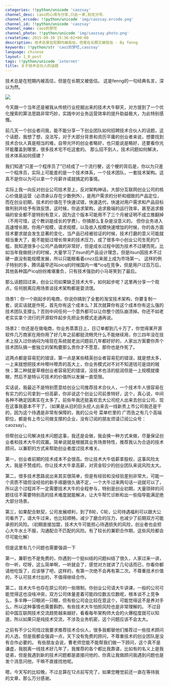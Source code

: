 ```yaml
---
categories: !!python/unicode 'caozsay'
channel_desc: caoz的心得与分享,只此一家,别无分号.
channel_ercode: !!python/unicode 'img/caozsay.ercode.png'
channel_id: !!python/unicode 'caozsay'
channel_name: caoz的梦呓
channel_photo: !!python/unicode 'img/caozsay.photo.png'
createtime: 2015-09-30 15:36:02+00:00
description: 技术总是在短期内被高估，但是在长期又被低估 - By fenng
keywords: !!python/str 'caoz的梦呓,caozsay'
language: chinese
layout: 1_0_post
tags: !!python/unicode 'internet'
title: 关于技术合伙人的话题
---
```

<div class="rich_media_content" id="js_content">
<p>
         技术总是在短期内被高估，但是在长期又被低估。 这是fenng的一句经典名言，深以为然。
        </p>
<p>
</p>
<p>
</p>
<p>
<img data-ratio="1.2982791586998088" data-s="300,640" data-src="" data-type="jpeg" data-w="" src="{{ '/img/nBKX0s8fer3q6vSjbh5tg014rxKra1r4VqiaCmNC51NJtcKfmzg6PwiaQrhic6MPTLUiaM9Ut2IkR1d6ykBUYQAWpQ.jpeg' | prepend: site.img | replace: '//','/' }}"/>
<br/>
</p>
<p>
         今天跟一个当年还是被我从传统行业挖掘出来的技术大牛聊天，对方提到了一个优化搜索的算法思路非常巧妙，实践中对业务运营效率的提升助益极大，为此特别感慨。
        </p>
<p>
</p>
<p>
         前几天一个创业者问我，能不能分享一下创业团队如何招聘技术合伙人的话题，这个话题，我想了想，没法写，对于大部分背景和资历平庸的创业者来说，想要找到技术合伙人真是相当的难，自带光环的创业者略好，也只能说是略好，还要看你光环能覆盖到哪里，很多技术宅不吃这套的。 那么招不到人，技术问题如何解决，技术体系如何搭建？
        </p>
<p>
</p>
<p>
         我们知道“只差一个程序员了”已经成了一个流行梗，这个梗的背后是，你以为只差一个程序员，实际上可能差的是一个技术体系，一个技术团队，一套技术架构。这真不是你以为可以拿一个月薪许诺就搞定的事情。
        </p>
<p>
</p>
<p>
         实际上我一向反对创业公司技术至上，反对架构神话，大部分互联网创业公司的核心价值是运营（必须承认存在少数例外），是用户需求的分析和细致的产品定位，而在创业初期，技术的价值在于快速试错，快速迭代，快速对用户需求和产品目标做判别并给予有效反馈，这时候，你追求架构，追求极端的运行效率，甚至追求极端的安全都不是特别有意义，因为这个版本可能用不了三个月被证明不成立推翻掉（不用可惜，这个教训是成长的学费），你搞那么复杂是没意义的。 但你业务进入高速增长期，你用户规模，请求规模，以及收入规模快速增加的时候，你的各方面技术要求就会发生显著的变化，当产品已经被验证的时候，技术打磨的意义可能就相当重大了，能不能挺过增长带来的技术压力，成了很多中小创业公司生死的门槛，我知道很多小公司产品做的非常好，但是成长过程中因为技术不过硬而死。比如当年我做统计的时候，大量学习了itsun的产品设计理念，但是itsun因技术不过硬一直没有能规模发展，所以只能眼看着cnzz后来居上成为市场第一。 这样的例子特别的多，腾讯最早还叫oicq的时候国内一堆*icq在竞争，但是用户过百万后，其他各种国产icq纷纷难堪重负，只有技术强劲的小马哥笑到了最后。
        </p>
<p>
</p>
<p>
         那么话题回过来，创业公司如果缺乏技术大牛，如何起步呢？这里再分享一个观点，任何脱离应用场景谈技术架构都是耍流氓。
        </p>
<p>
         场景1：你一个刚起步的电商，你说你搞到了全套的淘宝技术架构，你要复制一套，说实话就是作死，首先你有这个成本么？其次就算你有这个成本你有这么强的技术团队支撑么？否则中间任何一个意外都可以让你整个团队崩溃掉。你还不如老老实实拿个流行的开源软件起步先把业务模式走通再说。
        </p>
<p>
         场景2：你还是在做电商，你业务蒸蒸日上，日订单都到几十万了，你觉得某开源软件几万商家在用你用了好几年之前都挺流畅凭什么不能继续用，你三四年没在技术上投入过你纳闷为啥现在系统就老出问题前几年都好好的，人家出方案要你弄个技术团队搞一套独立的架构要那么贵你才不愿意，那你也是作死了。
        </p>
<p>
</p>
<p>
         这两点都是容易犯的错误，第一点是某些精英创业者容易犯的错误，就是想太多，一上来就想把技术咔嚓咔嚓弄的高大上，你业务模式对不对不知道钱可是烧的贼快；第二种就是草根创业者容易犯的错误，没技术也活的挺润但是一上规模就傻眼，然后不是特认可技术的价值所以发展一直受限。
        </p>
<p>
</p>
<p>
         实话说，我最近不是特别愿意给创业公司推荐技术合伙人，一个技术牛人很容易在有实力的公司拿到一份高薪，你非说这个创业公司前景特好，这个，真心说，中间各种不确定因素实在太多了。前些年我还挺喜欢去大公司挖人出来去创业公司，现在这事我基本不干了，（如果是从旧的巨头挖人出来去一线新贵上市公司我还是干的，因为这个待遇是非常有保障的，我的公众号 菜单栏里的 广而告之有几个高端职位，都是有上市公司做支撑的企业，没有订阅的朋友烦请订阅公众号：caozsay）。
        </p>
<p>
</p>
<p>
         但帮创业公司解决技术问题这事，我还是会做，我会换一种方式来做，尽量保证创业者和技术大牛的双赢。简单说就是根据其业务场景特性，推荐我认为合适的技术顾问，以兼职的方式来帮助创业者度过技术难关。
        </p>
<p>
</p>
<p>
         第一，创业者前期的技术成本不会很高。你让技术大牛低薪拿股权，这事风险太大，我是不赞成的。你让技术大牛拿高薪，对资金较少的创业团队来说风险太大。
        </p>
<p>
</p>
<p>
         第二，很多技术思路说出来其实很简单，但是有经验和没经验差别非常大，可能一个资质不错但没经验的新手琢磨很久搞不定，一个大牛过来两句话一说就可以了，所以这个过程并不一定需要技术大牛的全程参与，特别是创业初期，大量琐碎的问题往往不需要特别高的技术难度就能解决，让大牛帮忙诊断和出一些指导能满足绝大部分场景。
        </p>
<p>
</p>
<p>
         第三，如果配合默契，公司发展顺利，到了B轮，C轮，公司待遇福利可以跟大公司看齐了，请大牛过来，也比较顺畅，减少了磨合的压力，也减少了前期双方可能承担的风险。（初期直接加盟，技术大牛可能担心待遇损失的风险，创业者也会担心大牛水土不服，沟通配合不匹配的风险。有了较长的兼职合作期，这些风险都会尽可能化解）
        </p>
<p>
</p>
<p>
         但是这里有几个问题也需要强调一下
        </p>
<p>
</p>
<p>
         第一，兼职也不是免费的，你遇到一个挺纠结的问题纠结了很久，人家过来一讲，你一听，哎呀，这么简单啊，一听就会了，感觉对方就讲了几句话而已，你看你都请他吃饭了，应该够了吧，这样的，有第一次绝不会再有第二次。不尊重技术价值的，不认可技术付出的，不值得继续合作。
        </p>
<p>
</p>
<p>
         第二，技术大牛也存在原公司的一些限制，你创业公司请大牛讲课，一般的公司可能觉得这也没啥冲突，双方公司体量差着可能四位数五位数呢，根本谈不上竞争么，多半睁一只眼闭一只眼，但有些公司会比较在意这个，可能觉得这不是养对手么，所以这种事情也需要斟酌，有些技术大牛怕担风险也是非常理解的。  不过目前中国互联网技术交流趋势越来越好，看看每年架构师大会的火爆程度就可以知道，所以如果只是纯技术交流，不涉及业务机密，这个问题应该不会太大。
        </p>
<p>
</p>
<p>
         之前有不少公司找过我要求推荐技术合伙人，很多我都替他们推荐过一些技术顾问的人选，但是我都会强调一点，天下没有免费的顾问，不尊重技术的创业团队是没有合作必要的。 有些朋友会说，曹老师您能不能帮我们做一下顾问，这个真不是谦虚，我脱离一线技术好几年了，我推荐的各个都比我靠谱，比如有的名义上是我徒弟，但是我遇到新的技术问题都是直接问他的，你真让我做顾问我遇到问题也是发个消息问他，干嘛不直接找他呢。
        </p>
<p>
</p>
<p>
         嗯，今天写的比较晚，不过总算在12点前写完了，如果您睡觉前还一直在等待我的文章，那么万分感谢。
        </p>
</div>